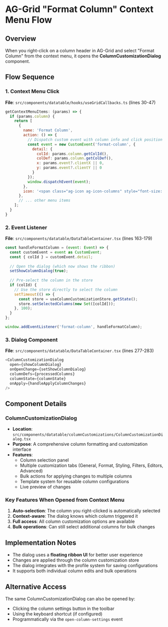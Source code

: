 # AG-Grid "Format Column" Context Menu Flow

## Overview
When you right-click on a column header in AG-Grid and select "Format Column" from the context menu, it opens the **ColumnCustomizationDialog** component.

## Flow Sequence

### 1. Context Menu Click
**File**: `src/components/datatable/hooks/useGridCallbacks.ts` (lines 30-47)
```javascript
getContextMenuItems: (params) => {
  if (params.column) {
    return [
      {
        name: 'Format Column',
        action: () => {
          // Dispatch custom event with column info and click position
          const event = new CustomEvent('format-column', {
            detail: {
              colId: params.column.getColId(),
              colDef: params.column.getColDef(),
              x: params.event?.clientX || 0,
              y: params.event?.clientY || 0
            }
          });
          window.dispatchEvent(event);
        },
        icon: '<span class="ag-icon ag-icon-columns" style="font-size: 14px;">🎨</span>'
      },
      // ... other menu items
    ];
  }
}
```

### 2. Event Listener
**File**: `src/components/datatable/DataTableContainer.tsx` (lines 163-179)
```javascript
const handleFormatColumn = (event: Event) => {
  const customEvent = event as CustomEvent;
  const { colId } = customEvent.detail;
  
  // Open the dialog (which now shows the ribbon)
  setShowColumnDialog(true);
  
  // Pre-select the column in the store
  if (colId) {
    // Use the store directly to select the column
    setTimeout(() => {
      const store = useColumnCustomizationStore.getState();
      store.setSelectedColumns(new Set([colId]));
    }, 100);
  }
};

window.addEventListener('format-column', handleFormatColumn);
```

### 3. Dialog Component
**File**: `src/components/datatable/DataTableContainer.tsx` (lines 277-283)
```javascript
<ColumnCustomizationDialog
  open={showColumnDialog}
  onOpenChange={setShowColumnDialog}
  columnDefs={processedColumns}
  columnState={columnState}
  onApply={handleApplyColumnChanges}
/>
```

## Component Details

### ColumnCustomizationDialog
- **Location**: `src/components/datatable/columnCustomizations/ColumnCustomizationDialog.tsx`
- **Purpose**: A comprehensive column formatting and customization interface
- **Features**:
  - Column selection panel
  - Multiple customization tabs (General, Format, Styling, Filters, Editors, Advanced)
  - Bulk actions for applying changes to multiple columns
  - Template system for reusable column configurations
  - Live preview of changes

### Key Features When Opened from Context Menu
1. **Auto-selection**: The column you right-clicked is automatically selected
2. **Context-aware**: The dialog knows which column triggered it
3. **Full access**: All column customization options are available
4. **Bulk operations**: Can still select additional columns for bulk changes

## Implementation Notes

- The dialog uses a **floating ribbon UI** for better user experience
- Changes are applied through the column customization store
- The dialog integrates with the profile system for saving configurations
- It supports both individual column edits and bulk operations

## Alternative Access
The same ColumnCustomizationDialog can also be opened by:
- Clicking the column settings button in the toolbar
- Using the keyboard shortcut (if configured)
- Programmatically via the `open-column-settings` event